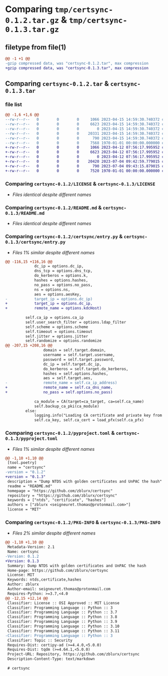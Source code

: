 # Comparing `tmp/certsync-0.1.2.tar.gz` & `tmp/certsync-0.1.3.tar.gz`

## filetype from file(1)

```diff
@@ -1 +1 @@
-gzip compressed data, was "certsync-0.1.2.tar", max compression
+gzip compressed data, was "certsync-0.1.3.tar", max compression
```

## Comparing `certsync-0.1.2.tar` & `certsync-0.1.3.tar`

### file list

```diff
@@ -1,6 +1,6 @@
--rw-r--r--   0        0        0     1066 2023-04-15 14:59:30.740372 certsync-0.1.2/LICENSE
--rw-r--r--   0        0        0     6623 2023-04-15 14:59:30.740372 certsync-0.1.2/README.md
--rw-r--r--   0        0        0        0 2023-04-15 14:59:30.740372 certsync-0.1.2/certsync/__init__.py
--rw-r--r--   0        0        0    20331 2023-04-15 14:59:30.740372 certsync-0.1.2/certsync/entry.py
--rw-r--r--   0        0        0      790 2023-04-15 14:59:30.740372 certsync-0.1.2/pyproject.toml
--rw-r--r--   0        0        0     7568 1970-01-01 00:00:00.000000 certsync-0.1.2/PKG-INFO
+-rw-r--r--   0        0        0     1066 2023-04-12 07:56:17.995952 certsync-0.1.3/LICENSE
+-rw-r--r--   0        0        0     6623 2023-04-12 07:56:17.995952 certsync-0.1.3/README.md
+-rw-r--r--   0        0        0        0 2023-04-12 07:56:17.995952 certsync-0.1.3/certsync/__init__.py
+-rw-r--r--   0        0        0    20420 2023-07-04 09:42:59.779015 certsync-0.1.3/certsync/entry.py
+-rw-r--r--   0        0        0      790 2023-07-04 09:43:15.879015 certsync-0.1.3/pyproject.toml
+-rw-r--r--   0        0        0     7520 1970-01-01 00:00:00.000000 certsync-0.1.3/PKG-INFO
```

### Comparing `certsync-0.1.2/LICENSE` & `certsync-0.1.3/LICENSE`

 * *Files identical despite different names*

### Comparing `certsync-0.1.2/README.md` & `certsync-0.1.3/README.md`

 * *Files identical despite different names*

### Comparing `certsync-0.1.2/certsync/entry.py` & `certsync-0.1.3/certsync/entry.py`

 * *Files 1% similar despite different names*

```diff
@@ -116,15 +116,16 @@
             dc_ip = options.dc_ip,
             dns_tcp = options.dns_tcp,
             do_kerberos = options.k,
             hashes = options.hashes,
             no_pass = options.no_pass,
             ns = options.ns,
             aes = options.aesKey,
-            target_ip = options.dc_ip)
+            target_ip = options.dc_ip,
+            remote_name = options.kdcHost)
 
         self.ca_ip = options.ca_ip
         self.user_search_filter = options.ldap_filter
         self.scheme = options.scheme
         self.timeout = options.timeout
         self.jitter = options.jitter
         self.randomize = options.randomize
@@ -207,15 +208,16 @@
                 domain = self.target.domain,
                 username = self.target.username,
                 password = self.target.password,
                 dc_ip = self.target.dc_ip,
                 do_kerberos = self.target.do_kerberos,
                 hashes = self.options.hashes,
                 aes = self.target.aes,
-                remote_name = self.ca_ip_address)
+                remote_name = self.ca_dns_name,
+                no_pass = self.options.no_pass)
 
             ca_module = CA(target=ca_target, ca=self.ca_name)
             self.backup_ca_pki(ca_module)
         else:
             logging.info("Loading CA certificate and private key from %s" % self.options.ca_pfx)
             self.ca_key, self.ca_cert = load_pfx(self.ca_pfx)
```

### Comparing `certsync-0.1.2/pyproject.toml` & `certsync-0.1.3/pyproject.toml`

 * *Files 1% similar despite different names*

```diff
@@ -1,10 +1,10 @@
 [tool.poetry]
 name = "certsync"
-version = "0.1.2"
+version = "0.1.3"
 description = "Dump NTDS with golden certificates and UnPAC the hash"
 readme = "README.md"
 homepage = "https://github.com/zblurx/certsync"
 repository = "https://github.com/zblurx/certsync"
 keywords = ["ntds", "certificate", "hashes"]
 authors = ["zblurx <seigneuret.thomas@protonmail.com>"]
 license = "MIT"
```

### Comparing `certsync-0.1.2/PKG-INFO` & `certsync-0.1.3/PKG-INFO`

 * *Files 2% similar despite different names*

```diff
@@ -1,10 +1,10 @@
 Metadata-Version: 2.1
 Name: certsync
-Version: 0.1.2
+Version: 0.1.3
 Summary: Dump NTDS with golden certificates and UnPAC the hash
 Home-page: https://github.com/zblurx/certsync
 License: MIT
 Keywords: ntds,certificate,hashes
 Author: zblurx
 Author-email: seigneuret.thomas@protonmail.com
 Requires-Python: >=3.7,<4.0
@@ -12,15 +12,14 @@
 Classifier: License :: OSI Approved :: MIT License
 Classifier: Programming Language :: Python :: 3
 Classifier: Programming Language :: Python :: 3.7
 Classifier: Programming Language :: Python :: 3.8
 Classifier: Programming Language :: Python :: 3.9
 Classifier: Programming Language :: Python :: 3.10
 Classifier: Programming Language :: Python :: 3.11
-Classifier: Programming Language :: Python :: 3
 Classifier: Topic :: Security
 Requires-Dist: certipy-ad (>=4.4.0,<5.0.0)
 Requires-Dist: tqdm (>=4.64.1,<5.0.0)
 Project-URL: Repository, https://github.com/zblurx/certsync
 Description-Content-Type: text/markdown
 
 # certsync
```

